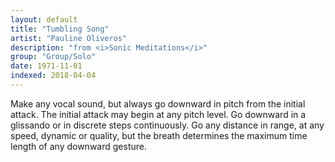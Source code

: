 ```yaml
---
layout: default
title: "Tumbling Song"
artist: "Pauline Oliveros"
description: "from <i>Sonic Meditations</i>"
group: "Group/Solo"
date: 1971-11-01
indexed: 2018-04-04
---
```

Make any vocal sound, but always go downward in pitch from the initial attack. The initial attack may begin at any pitch level. Go downward in a glissando or in discrete steps continuously. Go any distance in range, at any speed, dynamic or quality, but the breath determines the maximum time length of any downward gesture.
